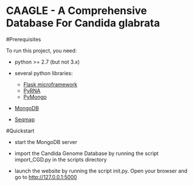 CAAGLE - A Comprehensive Database For Candida glabrata
======================================================

#Prerequisites

To run this project, you need:

* python >= 2.7 (but not 3.x)

* several python libraries:

    * [Flask microframework](http://flask.pocoo.org)
    * [PyRNA](https://github.com/fjossinet/RNA-Science-Toolbox)
    * [PyMongo](https://api.mongodb.org/python/current/)

* [MongoDB](https://www.mongodb.org/)

* [Seqmap](http://www-personal.umich.edu/~jianghui/seqmap/)

#Quickstart

* start the MongoDB server

* import the Candida Genome Database by running the script import_CGD.py in the scripts directory

* launch the website by running the script init.py. Open your browser and go to http://127.0.0.1:5000
